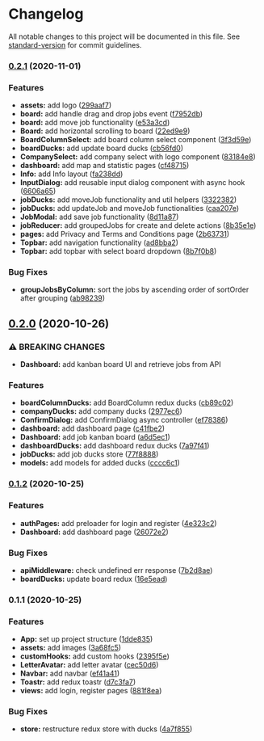 # Changelog

All notable changes to this project will be documented in this file. See [standard-version](https://github.com/conventional-changelog/standard-version) for commit guidelines.

### [0.2.1](https://github.com/bymi15/JobTrackify/compare/v0.2.0...v0.2.1) (2020-11-01)


### Features

* **assets:** add logo ([299aaf7](https://github.com/bymi15/JobTrackify/commit/299aaf742a652e522f92200aced0068535b2360d))
* **board:** add handle drag and drop jobs event ([f7952db](https://github.com/bymi15/JobTrackify/commit/f7952dbba9a7b54aa336df58b6ef41b6a1960da0))
* **board:** add move job functionality ([e53a3cd](https://github.com/bymi15/JobTrackify/commit/e53a3cd0259e8e5c0e9dad795daaaad63bb5151e))
* **Board:** add horizontal scrolling to board ([22ed9e9](https://github.com/bymi15/JobTrackify/commit/22ed9e93fc4f74b5a8f4524e630a99281a435387))
* **BoardColumnSelect:** add board column select component ([3f3d59e](https://github.com/bymi15/JobTrackify/commit/3f3d59e9171feb07b07e5a8f5d3270e2dd75f3c4))
* **boardDucks:** add update board ducks ([cb56fd0](https://github.com/bymi15/JobTrackify/commit/cb56fd0411bbf9e334e3b8abc10800ce84a02c48))
* **CompanySelect:** add company select with logo component ([83184e8](https://github.com/bymi15/JobTrackify/commit/83184e82e8fce0a04fefdc2ec07a57e95ed51b4d))
* **dashboard:** add map and statistic pages ([cf48715](https://github.com/bymi15/JobTrackify/commit/cf487157169eeb93cda5975822dc88c71b33acc1))
* **Info:** add Info layout ([fa238dd](https://github.com/bymi15/JobTrackify/commit/fa238dd0a853f8dbf47c827a333be8415dfe6abc))
* **InputDialog:** add reusable input dialog component with async hook ([6606a65](https://github.com/bymi15/JobTrackify/commit/6606a652826d8fdbed347cf123fc0149382a13e0))
* **jobDucks:** add moveJob functionality and util helpers ([3322382](https://github.com/bymi15/JobTrackify/commit/3322382143b7edb03ed30e3b37ce520783383b3f))
* **jobDucks:** add updateJob and moveJob functionalities ([caa207e](https://github.com/bymi15/JobTrackify/commit/caa207e84b1a61e74a49a332915e294b17e00bb0))
* **JobModal:** add save job functionality ([8d11a87](https://github.com/bymi15/JobTrackify/commit/8d11a876788bb28e2219faa792ae41b450c4bb0a))
* **jobReducer:** add groupedJobs for create and delete actions ([8b35e1e](https://github.com/bymi15/JobTrackify/commit/8b35e1eefeb3692c997f78d8f54b69b8730c63eb))
* **pages:** add Privacy and Terms and Conditions page ([2b63731](https://github.com/bymi15/JobTrackify/commit/2b637319a5c295b135b5d29237429013d99c51b3))
* **Topbar:** add navigation functionality ([ad8bba2](https://github.com/bymi15/JobTrackify/commit/ad8bba2b022189dece9af36a750dd6cb3f2c0499))
* **Topbar:** add topbar with select board dropdown ([8b7f0b8](https://github.com/bymi15/JobTrackify/commit/8b7f0b8c919ff4f974c15a16b6350992133c737a))


### Bug Fixes

* **groupJobsByColumn:** sort the jobs by ascending order of sortOrder after grouping ([ab98239](https://github.com/bymi15/JobTrackify/commit/ab98239e23fe09179c3ed3d62ff6646c9ad3c87a))

## [0.2.0](https://github.com/bymi15/JobTrackify/compare/v0.1.2...v0.2.0) (2020-10-26)


### ⚠ BREAKING CHANGES

* **Dashboard:** add kanban board UI and retrieve jobs from API

### Features

* **boardColumnDucks:** add BoardColumn redux ducks ([cb89c02](https://github.com/bymi15/JobTrackify/commit/cb89c02d023411ededb7dd68681880373abe8b77))
* **companyDucks:** add company ducks ([2977ec6](https://github.com/bymi15/JobTrackify/commit/2977ec609ded69dc4e90af1a072e9214a8223d3b))
* **ConfirmDialog:** add ConfirmDialog async controller ([ef78386](https://github.com/bymi15/JobTrackify/commit/ef78386640a7a5fe946223f86903bffe210948e5))
* **dashboard:** add dashboard page ([c41fbe2](https://github.com/bymi15/JobTrackify/commit/c41fbe239ca7ff3b490c7ab821cda26bd2dc439e))
* **Dashboard:** add job kanban board ([a6d5ec1](https://github.com/bymi15/JobTrackify/commit/a6d5ec11d80cb6fcf692ff557db64772fa89b326))
* **dashboardDucks:** add dashboard redux ducks ([7a97f41](https://github.com/bymi15/JobTrackify/commit/7a97f41b123e66e80691a8a275045126c002bb60))
* **jobDucks:** add job ducks store ([77f8888](https://github.com/bymi15/JobTrackify/commit/77f8888b7e08da7fd7931b0a97750f919be2b3c6))
* **models:** add models for added ducks ([cccc6c1](https://github.com/bymi15/JobTrackify/commit/cccc6c107a7bc393c4c1d135dc7bea8d7371d1fe))

### [0.1.2](https://github.com/bymi15/JobTrackify/compare/v0.1.1...v0.1.2) (2020-10-25)


### Features

* **authPages:** add preloader for login and register ([4e323c2](https://github.com/bymi15/JobTrackify/commit/4e323c2d3fe72c457ff4ea26d84342a7a7e162b1))
* **Dashboard:** add dashboard page ([26072e2](https://github.com/bymi15/JobTrackify/commit/26072e249b49e19eba0f28d9ac734be5835c8526))


### Bug Fixes

* **apiMiddleware:** check undefined err response ([7b2d8ae](https://github.com/bymi15/JobTrackify/commit/7b2d8aefcd8474a796153da0a124b3592e55d938))
* **boardDucks:** update board redux ([16e5ead](https://github.com/bymi15/JobTrackify/commit/16e5eade6c0e1113d9d3cb7a8ebccbe44c6e7977))

### 0.1.1 (2020-10-25)


### Features

* **App:** set up project structure ([1dde835](https://github.com/bymi15/JobTrackify/commit/1dde835221a6fa3d3c3d7774c42f364f878bee3c))
* **assets:** add images ([3a68fc5](https://github.com/bymi15/JobTrackify/commit/3a68fc5145605c9ed43d8bba0765e46e6ed5cf9f))
* **customHooks:** add custom hooks ([2395f5e](https://github.com/bymi15/JobTrackify/commit/2395f5ea575f6acefa72c834145e9266383168fd))
* **LetterAvatar:** add letter avatar ([cec50d6](https://github.com/bymi15/JobTrackify/commit/cec50d6421f85e7f8dcb18c638c214000a937e9d))
* **Navbar:** add navbar ([ef41a41](https://github.com/bymi15/JobTrackify/commit/ef41a41f6c03cc471db199a15961b2a602ca9eac))
* **Toastr:** add redux toastr ([d7c3fa7](https://github.com/bymi15/JobTrackify/commit/d7c3fa7e54de619cb29caee4a4bd0a4bcced8272))
* **views:** add login, register pages ([881f8ea](https://github.com/bymi15/JobTrackify/commit/881f8eaa31ea684b3a62d693c91b7cfbbab57d74))


### Bug Fixes

* **store:** restructure redux store with ducks ([4a7f855](https://github.com/bymi15/JobTrackify/commit/4a7f8551ad12bff47713dab937a19500d47cfe11))
